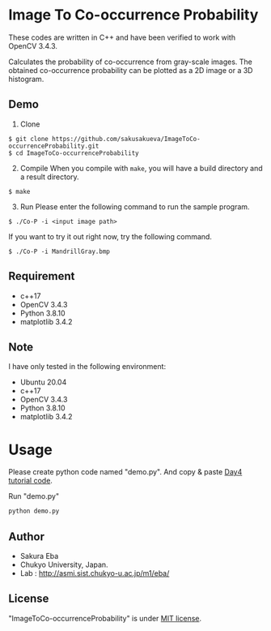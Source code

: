 # Image To Co-occurrence Probability
These codes are written in C++ and have been verified to work with OpenCV 3.4.3.

Calculates the probability of co-occurrence from gray-scale images.
The obtained co-occurrence probability can be plotted as a 2D image or a 3D histogram.

## Demo
1. Clone
~~~
$ git clone https://github.com/sakusakueva/ImageToCo-occurrenceProbability.git
$ cd ImageToCo-occurrenceProbability
~~~
2. Compile
When you compile with `make`, you will have a build directory and a result directory.
~~~
$ make
~~~
3. Run
Please enter the following command to run the sample program.
~~~
$ ./Co-P -i <input image path>
~~~

If you want to try it out right now, try the following command.
~~~
$ ./Co-P -i MandrillGray.bmp
~~~


## Requirement
* c++17
* OpenCV 3.4.3
* Python 3.8.10
* matplotlib 3.4.2

## Note
I have only tested in the following environment:
* Ubuntu 20.04
* c++17
* OpenCV 3.4.3
* Python 3.8.10
* matplotlib 3.4.2
 
# Usage
 
Please create python code named "demo.py".
And copy &amp; paste [Day4 tutorial code](https://cpp-learning.com/pyxel_physical_sim4/).
 
Run "demo.py"
 
```bash
python demo.py
```
 

 
## Author
* Sakura Eba
* Chukyo University, Japan.
* Lab : http://asmi.sist.chukyo-u.ac.jp/m1/eba/
 
## License
"ImageToCo-occurrenceProbability" is under [MIT license](https://en.wikipedia.org/wiki/MIT_License).


